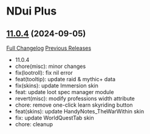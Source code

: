 # NDui Plus

## [11.0.4](https://github.com/Witnesscm/NDui_Plus/tree/11.0.4) (2024-09-05)
[Full Changelog](https://github.com/Witnesscm/NDui_Plus/compare/11.0.3...11.0.4) [Previous Releases](https://github.com/Witnesscm/NDui_Plus/releases)

- 11.0.4  
- chore(misc): minor changes  
- fix(lootroll): fix nil error  
- feat(tooltip): update raid & mythic+ data  
- fix(skins): update Immersion skin  
- feat: update loot spec manager module  
- revert(misc): modify professions width attribute  
- chore: remove one-click learn skyriding button  
- feat(skins): update HandyNotes\_TheWarWithin skin  
- fix: update WorldQuestTab skin  
- chore: cleanup  
